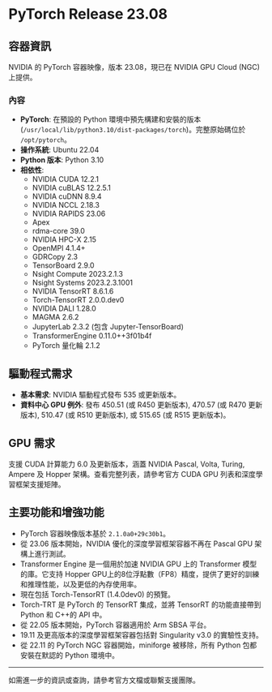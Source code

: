 # PyTorch Release 23.08

## 容器資訊

NVIDIA 的 PyTorch 容器映像，版本 23.08，現已在 NVIDIA GPU Cloud (NGC) 上提供。

### 內容

- **PyTorch**: 在預設的 Python 環境中預先構建和安裝的版本 (`/usr/local/lib/python3.10/dist-packages/torch`)。完整原始碼位於 `/opt/pytorch`。
- **操作系統**: Ubuntu 22.04
- **Python 版本**: Python 3.10
- **相依性**:
  - NVIDIA CUDA 12.2.1
  - NVIDIA cuBLAS 12.2.5.1
  - NVIDIA cuDNN 8.9.4
  - NVIDIA NCCL 2.18.3
  - NVIDIA RAPIDS 23.06
  - Apex
  - rdma-core 39.0
  - NVIDIA HPC-X 2.15
  - OpenMPI 4.1.4+
  - GDRCopy 2.3
  - TensorBoard 2.9.0
  - Nsight Compute 2023.2.1.3
  - Nsight Systems 2023.2.3.1001
  - NVIDIA TensorRT 8.6.1.6
  - Torch-TensorRT 2.0.0.dev0
  - NVIDIA DALI 1.28.0
  - MAGMA 2.6.2
  - JupyterLab 2.3.2 (包含 Jupyter-TensorBoard)
  - TransformerEngine 0.11.0++3f01b4f
  - PyTorch 量化輪 2.1.2

## 驅動程式需求

- **基本需求**: NVIDIA 驅動程式發布 535 或更新版本。
- **資料中心 GPU 例外**: 發布 450.51 (或 R450 更新版本), 470.57 (或 R470 更新版本), 510.47 (或 R510 更新版本), 或 515.65 (或 R515 更新版本)。

## GPU 需求

支援 CUDA 計算能力 6.0 及更新版本，涵蓋 NVIDIA Pascal, Volta, Turing, Ampere 及 Hopper 架構。查看完整列表，請參考官方 CUDA GPU 列表和深度學習框架支援矩陣。

## 主要功能和增強功能

- PyTorch 容器映像版本基於 `2.1.0a0+29c30b1`。
- 從 23.06 版本開始，NVIDIA 優化的深度學習框架容器不再在 Pascal GPU 架構上進行測試。
- Transformer Engine 是一個用於加速 NVIDIA GPU 上的 Transformer 模型的庫。它支持 Hopper GPU上的8位浮點數（FP8）精度，提供了更好的訓練和推理性能，以及更低的內存使用率。
- 現在包括 Torch-TensorRT (1.4.0dev0) 的預覽。
- Torch-TRT 是 PyTorch 的 TensorRT 集成，並將 TensorRT 的功能直接帶到 Python 和 C++的 API 中。
- 從 22.05 版本開始，PyTorch 容器適用於 Arm SBSA 平台。
- 19.11 及更高版本的深度學習框架容器包括對 Singularity v3.0 的實驗性支持。
- 從 22.11 的 PyTorch NGC 容器開始，miniforge 被移除，所有 Python 包都安裝在默認的 Python 環境中。

---

如需進一步的資訊或查詢，請參考官方文檔或聯繫支援團隊。
